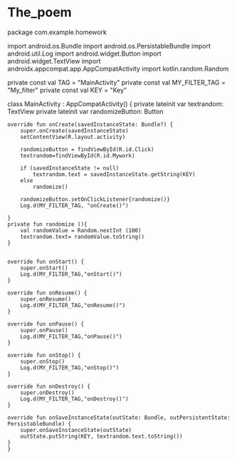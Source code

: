 # The_poem
package com.example.homework

import android.os.Bundle
import android.os.PersistableBundle
import android.util.Log
import android.widget.Button
import android.widget.TextView
import androidx.appcompat.app.AppCompatActivity
import kotlin.random.Random

private const val TAG = "MainActivity"
private const val MY_FILTER_TAG = "My_filter"
private const val KEY = "Key"

class MainActivity : AppCompatActivity() {
    private lateinit var textrandom: TextView
    private lateinit var randomizeButton: Button


    override fun onCreate(savedInstanceState: Bundle?) {
        super.onCreate(savedInstanceState)
        setContentView(R.layout.activity)

        randomizeButton = findViewById(R.id.Click)
        textrandom=findViewById(R.id.Mywork)

        if (savedInstanceState != null)
            textrandom.text = savedInstanceState.getString(KEY)
        else
            randomize()

        randomizeButton.setOnClickListener{randomize()}
        Log.d(MY_FILTER_TAG, "onCreate()")

    }
    private fun randomize (){
        val randomValue = Random.nextInt (100)
        textrandom.text= randomValue.toString()
    }


    override fun onStart() {
        super.onStart()
        Log.d(MY_FILTER_TAG,"onStart()")
    }

    override fun onResume() {
        super.onResume()
        Log.d(MY_FILTER_TAG,"onResume()")
    }

    override fun onPause() {
        super.onPause()
        Log.d(MY_FILTER_TAG,"onPause()")
    }

    override fun onStop() {
        super.onStop()
        Log.d(MY_FILTER_TAG,"onStop()")
    }

    override fun onDestroy() {
        super.onDestroy()
        Log.d(MY_FILTER_TAG,"onDestroy()")
    }

    override fun onSaveInstanceState(outState: Bundle, outPersistentState: PersistableBundle) {
        super.onSaveInstanceState(outState)
        outState.putString(KEY, textrandom.text.toString())
    }
    }
